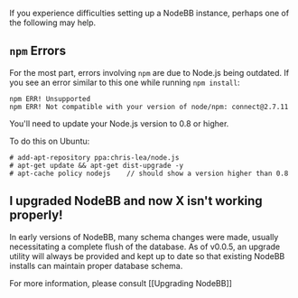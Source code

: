 If you experience difficulties setting up a NodeBB instance, perhaps one of the following may help.

## `npm` Errors

For the most part, errors involving `npm` are due to Node.js being outdated. If you see an error similar to this one while running `npm install`:

    npm ERR! Unsupported
    npm ERR! Not compatible with your version of node/npm: connect@2.7.11

You'll need to update your Node.js version to 0.8 or higher.

To do this on Ubuntu:

    # add-apt-repository ppa:chris-lea/node.js
    # apt-get update && apt-get dist-upgrade -y
    # apt-cache policy nodejs    // should show a version higher than 0.8

## I upgraded NodeBB and now X isn't working properly!

In early versions of NodeBB, many schema changes were made, usually necessitating a complete flush of the database. As of v0.0.5, an upgrade utility will always be provided and kept up to date so that existing NodeBB installs can maintain proper database schema.

For more information, please consult [[Upgrading NodeBB]]